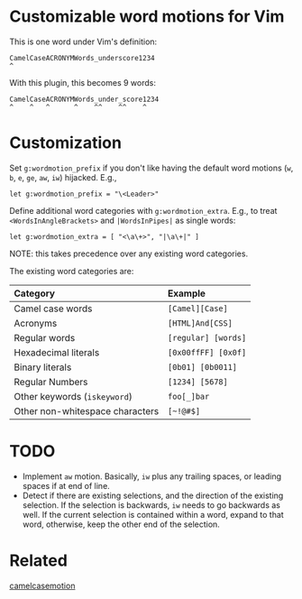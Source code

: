 Customizable word motions for Vim
=================================

This is one word under Vim's definition:

```
CamelCaseACRONYMWords_underscore1234
^
```

With this plugin, this becomes 9 words:

```
CamelCaseACRONYMWords_under_score1234
^    ^   ^      ^    ^^    ^^    ^
```

Customization
=============

Set `g:wordmotion_prefix` if you don't like having the default word motions
(`w`, `b`, `e`, `ge`, `aw`, `iw`) hijacked.
E.g.,
```
let g:wordmotion_prefix = "\<Leader>"
```

Define additional word categories with `g:wordmotion_extra`.
E.g., to treat `<WordsInAngleBrackets>` and `|WordsInPipes|` as single words:
```
let g:wordmotion_extra = [ "<\a\+>", "|\a\+|" ]
```
NOTE: this takes precedence over any existing word categories.

The existing word categories are:

| Category                        | Example             |
|:--------------------------------|:--------------------|
| Camel case words                | `[Camel][Case]`     |
| Acronyms                        | `[HTML]And[CSS]`    |
| Regular words                   | `[regular] [words]` |
| Hexadecimal literals            | `[0x00ffFF] [0x0f]` |
| Binary literals                 | `[0b01] [0b0011]`   |
| Regular Numbers                 | `[1234] [5678]`     |
| Other keywords (`iskeyword`)    | `foo[_]bar`         |
| Other non-whitespace characters | `[~!@#$]`           |

TODO
====

* Implement `aw` motion. Basically, `iw` plus any trailing spaces, or leading
  spaces if at end of line.
* Detect if there are existing selections, and the direction of the existing
  selection. If the selection is backwards, `iw` needs to go backwards as well.
  If the current selection is contained within a word, expand to that word,
  otherwise, keep the other end of the selection.

Related
=======
[camelcasemotion](http://www.vim.org/scripts/script.php?script_id=1905)
